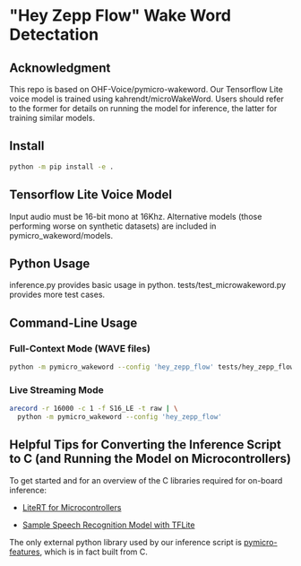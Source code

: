 # "Hey Zepp Flow" Wake Word Detectation

## Acknowledgment 
This repo is based on OHF-Voice/pymicro-wakeword. Our Tensorflow Lite voice model is trained using kahrendt/microWakeWord. Users should refer to the former for details on running the model for inference, the latter for training similar models.

## Install 

``` sh
python -m pip install -e .
```

## Tensorflow Lite Voice Model

Input audio must be 16-bit mono at 16Khz. Alternative models (those performing worse on synthetic datasets) are included in pymicro_wakeword/models.

## Python Usage 

inference.py provides basic usage in python. tests/test_microwakeword.py provides more test cases.

## Command-Line Usage

### Full-Context Mode (WAVE files)

``` sh
python -m pymicro_wakeword --config 'hey_zepp_flow' tests/hey_zepp_flow/01.wav
```

### Live Streaming Mode

``` sh
arecord -r 16000 -c 1 -f S16_LE -t raw | \
  python -m pymicro_wakeword --config 'hey_zepp_flow'
```
## Helpful Tips for Converting the Inference Script to C (and Running the Model on Microcontrollers)

To get started and for an overview of the C libraries required for on-board inference:

* [LiteRT for Microcontrollers](https://ai.google.dev/edge/litert/microcontrollers/get_started)

* [Sample Speech Recognition Model with TFLite](https://github.com/tensorflow/tflite-micro/tree/main/tensorflow/lite/micro/examples/micro_speech)

The only external python library used by our inference script is [pymicro-features](https://github.com/rhasspy/pymicro-features), which is in fact built from C.
